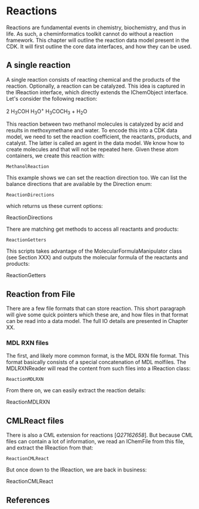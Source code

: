 # Reactions

Reactions are fundamental events in chemistry, biochemistry, and thus in life. As such, a cheminformatics
toolkit cannot do without a <topic>reaction</topic> framework. This chapter will outline the reaction data model present
in the CDK. It will first outline the core data interfaces, and how they can be used.

## A single reaction

A single reaction consists of reacting chemical and the products of the reaction. Optionally, a reaction
can be catalyzed. This idea is captured in the <class>IReaction</class> interface, which directly extends the
<class>IChemObject</class> interface. Let's consider the following reaction:

2 H<sub>3</sub>COH H<sub>3</sub>O<sup>+</sup> H<sub>3</sub>COCH<sub>3</sub> + H<sub>2</sub>O

This reaction between two methanol molecules is catalyzed by acid and results in methoxymethane and
water. To encode this into a CDK data model, we need to set the reaction coefficient, the reactants,
products, and catalyst. The latter is called an agent in the data model. We know how to create molecules
and that will not be repeated here. Given these atom containers, we create this reaction with:

<code>MethanolReaction</code>

This example shows we can set the reaction direction too. We can list the balance directions that
are available by the <class>Direction</class> enum:

<code>ReactionDirections</code>

which returns us these current options:

<out>ReactionDirections</out>

There are matching get methods to access all <topic>reactants</topic> and <topic>products</topic>:

<code>ReactionGetters</code>

This scripts takes advantage of the <class>MolecularFormulaManipulator</class> class (see Section XXX)
and outputs the molecular formula of the reactants and products:

<out>ReactionGetters</out>

## Reaction from File

There are a few file formats that can store reaction. This short paragraph will give some quick pointers
which these are, and how files in that format can be read into a data model. The full IO details are
presented in Chapter XX.

### MDL RXN files

The first, and likely more common format, is the <topic>MDL RXN</topic> file format. This format basically consists of
a special concatenation of MDL molfiles. The <class>MDLRXNReader</class> will read the content from such files into
a <class>IReaction</class> class:

<code>ReactionMDLRXN</code>

From there on, we can easily extract the reaction details:

<out>ReactionMDLRXN</out>

## CMLReact files

There is also a CML extension for reactions [<cite>Q27162658</cite>]. But because CML files can contain a lot
of information, we read an <class>IChemFile</class> from this file, and extract the <class>IReaction</class> from that:

<code>ReactionCMLReact</code>

But once down to the <class>IReaction</class>, we are back in business:

<out>ReactionCMLReact</out>

## References

<references/>

